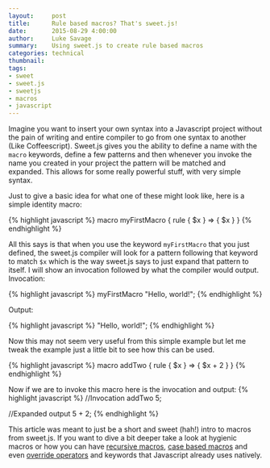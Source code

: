 ```yaml
---
layout:     post
title:      Rule based macros? That's sweet.js!
date:       2015-08-29 4:00:00
author:     Luke Savage
summary:    Using sweet.js to create rule based macros
categories: technical
thumbnail:
tags:
- sweet
- sweet.js
- sweetjs
- macros
- javascript
---
```


Imagine you want to insert your own syntax into a Javascript project without the pain of writing and entire compiler to go from one syntax to another (Like Coffeescript). Sweet.js gives you the ability to define a name with the `macro` keywords, define a few patterns and then whenever you invoke the name you created in your project the pattern will be matched and expanded. This allows for some really powerful stuff, with very simple syntax.

Just to give a basic idea for what one of these might look like, here is a simple identity macro:

{% highlight javascript %}
macro myFirstMacro {
  rule { $x } => { $x }
}
{% endhighlight %}

All this says is that when you use the keyword `myFirstMacro` that you just defined, the sweet.js compiler will look for a pattern following that keyword to match `$x` which is the way sweet.js says to just expand that pattern to itself. I will show an invocation followed by what the compiler would output. Invocation:

{% highlight javascript %}
myFirstMacro "Hello, world!";
{% endhighlight %}

Output:

{% highlight javascript %}
"Hello, world!";
{% endhighlight %}

Now this may not seem very useful from this simple example but let me tweak the example just a little bit to see how this can be used.

{% highlight javascript %}
macro addTwo {
  rule { $x } => { $x + 2 }
}
{% endhighlight %}

Now if we are to invoke this macro here is the invocation and output:
{% highlight javascript %}
//Invocation
addTwo 5;

//Expanded output
5 + 2;
{% endhighlight %}

This article was meant to just be a short and sweet (hah!) intro to macros from sweet.js. If you want to dive a bit deeper take a look at hygienic macros or how you can have [recursive macros](http://jlongster.com/Sweet.js-Tutorial--2--Recursive-Macros-and-Custom-Pattern-Classes), [case based macros](http://nick.balestra.ch/2015/sweetjs-case-macros-for-javascript/) and even [override operators](http://gregrv.github.io/eqex/2015/08/29/holy-macro-roni.html) and keywords that Javascript already uses natively.